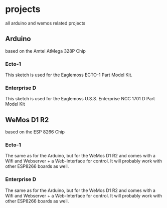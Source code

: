 # projects
all arduino and wemos related projects


## Arduino
based on the Amtel AtMega 328P Chip

### Ecto-1
This sketch is used for the Eaglemoss ECTO-1 Part Model Kit.

### Enterprise D
This sketch is used for the Eaglemoss U.S.S. Enterprise NCC 1701 D Part Model Kit

## WeMos D1 R2
based on the ESP 8266 Chip

### Ecto-1
The same as for the Arduino, but for the WeMos D1 R2 and comes with a Wifi and Webserver + a Web-Interface for control.
It will probably work with other ESP8266 boards as well.

### Enterprise D
The same as for the Arduino, but for the WeMos D1 R2 and comes with a Wifi and Webserver + a Web-Interface for control.
It will probably work with other ESP8266 boards as well.
